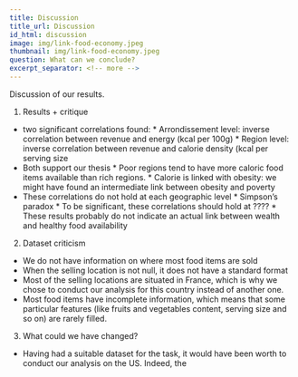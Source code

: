 ```yaml
---
title: Discussion
title_url: Discussion
id_html: discussion
image: img/link-food-economy.jpeg
thumbnail: img/link-food-economy.jpeg
question: What can we conclude?
excerpt_separator: <!-- more -->
---
```

Discussion of our results.
 
<!-- more -->

1. Results + critique
- two significant correlations found: 
			* Arrondissement level: inverse correlation between revenue and energy (kcal per 100g)
			* Region level: inverse correlation between revenue and calorie density (kcal per serving size
- Both support our thesis
			* Poor regions tend to have more caloric food items available than rich regions.
			* Calorie is linked with obesity: we might have found an intermediate link between obesity and poverty
- These correlations do not hold at each geographic level
			* Simpson’s paradox
			* To be significant, these correlations should hold at ????
			* These results probably do not indicate an actual link between wealth and healthy food availability

2. Dataset criticism

- We do not have information on where most food items are sold
- When the selling location is not null, it does not have a standard format
- Most of the selling locations are situated in France, which is why we chose to conduct our analysis for this country instead of another one.
- Most food items have incomplete information, which means that some particular features (like fruits and vegetables content, serving size and so on) are rarely filled.

3. What could we have changed?
- Having had a suitable dataset for the task, it would have been worth to conduct our analysis on the US. Indeed, the 